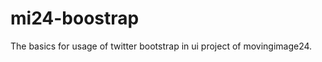 mi24-boostrap
=============

The basics for usage of twitter bootstrap in ui project of movingimage24.
